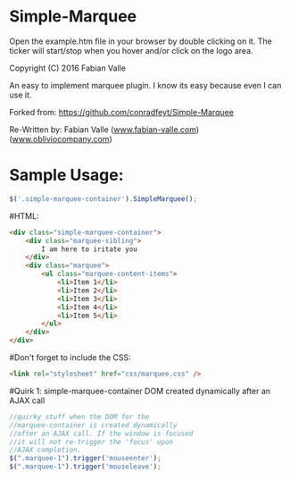 # Simple-Marquee

Open the example.htm file in your browser by double clicking on it. The ticker will start/stop when you hover and/or click on the logo area.

Copyright (C) 2016  Fabian Valle


An easy to implement marquee plugin. I know its easy because even I can use it.


Forked from: https://github.com/conradfeyt/Simple-Marquee


Re-Written by: Fabian Valle (www.fabian-valle.com) (www.obliviocompany.com)



# Sample Usage:
```javascript
$('.simple-marquee-container').SimpleMarquee();
```

#HTML:
```html
<div class="simple-marquee-container">
	<div class="marquee-sibling">
		I am here to iritate you
	</div>
	<div class="marquee">
		<ul class="marquee-content-items">
			<li>Item 1</li>
			<li>Item 2</li>
			<li>Item 3</li>
			<li>Item 4</li>
			<li>Item 5</li>
		</ul>
	</div>
</div>
```

#Don't forget to include the CSS:
```html
<link rel="stylesheet" href="css/marquee.css" />
```

#Quirk 1: simple-marquee-container DOM created dynamically after an AJAX call
```javascript
//quirky stuff when the DOM for the
//marquee-container is created dynamically
//after an AJAX call. If the window is focused
//it will not re-trigger the 'focus' upon
//AJAX completion.
$(".marquee-1").trigger('mouseenter');
$(".marquee-1").trigger('mouseleave');
```

